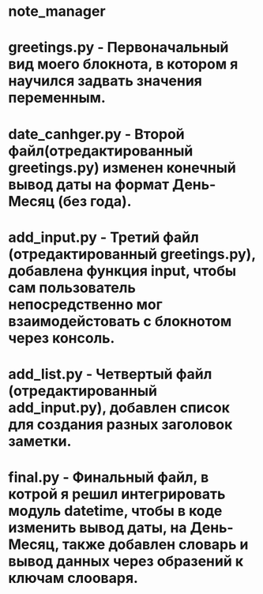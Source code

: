 # note_manager
# greetings.py - Первоначальный вид моего блокнота, в котором я научился задвать значения переменным.
# date_canhger.py - Второй файл(отредактированный greetings.py) изменен конечный вывод даты на формат День-Месяц (без года).
# add_input.py - Третий файл (отредактированный greetings.py), добавлена функция input, чтобы сам пользователь непосредственно мог взаимодейстовать с блокнотом через консоль.
# add_list.py - Четвертый файл (отредактированный add_input.py), добавлен список для создания разных заголовок заметки. 
# final.py - Финальный файл, в котрой я решил интегрировать модуль datetime, чтобы в коде изменить вывод даты, на День-Месяц, также добавлен  словарь и вывод данных через образений к ключам слооваря.